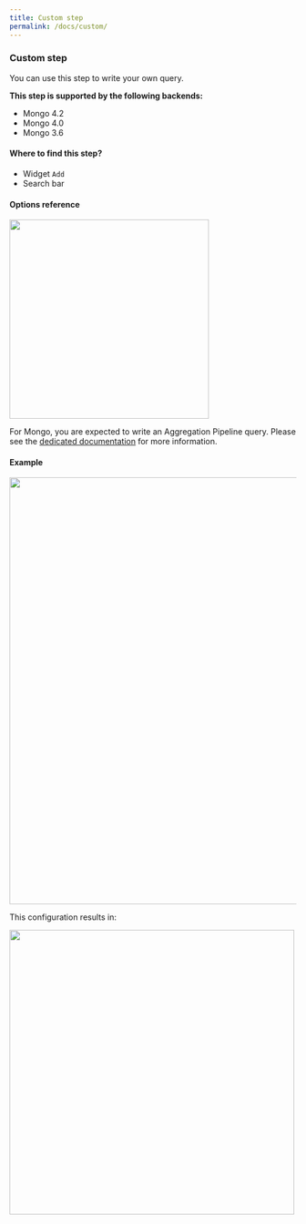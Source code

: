 ```yaml
---
title: Custom step
permalink: /docs/custom/
---
```


### Custom step

You can use this step to write your own query.

**This step is supported by the following backends:**

- Mongo 4.2
- Mongo 4.0
- Mongo 3.6

#### Where to find this step?

- Widget `Add`
- Search bar

#### Options reference

<img src="../../img/docs/user-interface/custom_step_form.jpg" width="350" />

For Mongo, you are expected to write an Aggregation Pipeline query. Please see
the [dedicated documentation](https://docs.mongodb.com/manual/reference/operator/aggregation-pipeline/)
for more information.

#### Example

<img src="../../img/docs/user-interface/custom_example_conf.jpg" width="750" />

This configuration results in:

<img src="../../img/docs/user-interface/custom_example_result.jpg" width="500" />
